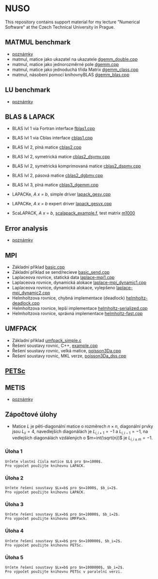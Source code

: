# NUSO

This repository contains support material for my lecture "Numerical
Software" at the Czech Technical University in Prague. 


## MATMUL benchmark
* [poznámky](notebooks/matmul_benchmark.ipynb)
* matmul, matice jako ukazatel na ukazatele [dgemm_double.cpp](Benchmark/dgemm_doublepp.cpp)
* matmul, matice jako jednorozměrné pole [dgemm.cpp](Benchmark/dgemm.cpp)
* matmul, matice jako jednoduchá třída Matrix [dgemm_class.cpp](Benchmark/dgemm_class.cpp)
* matmul, násobení pomocí knihovnyBLAS [dgemm_blas.cpp](Benchmark/dgemm_blas.cpp)


## LU benchmark
* [poznámky](notebooks/lu_benchmark.ipynb)

## BLAS & LAPACK
* BLAS lvl 1 via Fortran interface [fblas1.cpp](BlasLapack/fblas1.cpp)
* BLAS lvl 1 via Cblas interface [cblas1.cpp](BlasLapack/cblas1.cpp)
* BLAS lvl 2, plná matice [cblas2.cpp](BlasLapack/cblas2.cpp)
* BLAS lvl 2, symetrická matice [cblas2_dsymv.cpp](BlasLapack/cblas2_dsymv.cpp)
* BLAS lvl 2, symetrická komprimovaná matice [cblas2_dspmv.cpp](BlasLapack/cblas2_dspmv.cpp)
* BLAS lvl 2, pásová matice [cblas2_dgbmv.cpp](BlasLapack/cblas2_dgbmv.cpp)
* BLAS lvl 3, plná matice [cblas3_dgemm.cpp](BlasLapack/cblas3_dgemm.cpp)

* LAPACKe, *A x = b*, simple driver [lapack_gesv.cpp](BlasLapack/lapack_gesv.cpp)
* LAPACKe, *A x = b* expert driver [lapack_gesvx.cpp](BlasLapack/lapack_gesvx.cpp)

* ScaLAPACK, *A x = b*, [scalapack_example.f](BlasLapack/scalapack_example.f),
  test matrix [m1000](BlasLapack/m1000)
  
## Error analysis
* [poznámky](notebooks/error_analysis.ipynb)

## MPI
* Základní příklad [basic.cpp](MPI/basic.cpp)
* Základní příklad se send/recieve [basic_send.cpp](MPI/basic_send.cpp)
* Laplaceova rovnice, statická data [laplace-mpi1.cpp](MPI/laplace-mpi1.cpp)
* Laplaceova rovnice, dynamická alokace [laplace-mpi_dynamic1.cpp](MPI/laplace-mpi_dynamic1.cpp)
* Laplaceova rovnice, dynamická alokace, vylepšeno [laplace-mpi_dynamic2.cpp](MPI/laplace-mpi_dynamic2.cpp)
* Helmholtzova rovnice, chybná implementace (deadlock)  [helmholtz-deadlock.cpp](MPI/helmholtz-deadlock.cpp)
* Helmholtzova rovnice, lepší implementace [helmholtz-serialized.cpp](MPI/helmholtz-serialized.cpp)
* Helmholtzova rovnice, správná implementace [helmholtz-fast.cpp](MPI/helmholtz-fast.cpp)

## UMFPACK
* Základní příklad [umfpack_simple.c](Umfpack/umfpack_simple.c)
* Řešení soustavy rovnic, C++,  [example.cpp](Umfpack/example.cpp)
* Řešení soustavy rovnic, velká matice,  [poisson3Da.cpp](Umfpack/poisson3Da.cpp)
* Řešení soustavy rovnic, MKL verze,  [poisson3Da_dss.cpp](Umfpack/poisson3Da_dss.cpp)


## [PETSc](http://www.mcs.anl.gov/petsc)

## METIS
* [poznámky](notebooks/spectral_bisection.ipynb)

## Zápočtové úlohy

* Matice $L$ je pěti-diagonální matice o rozměrech $n \times n$, 
  diagonální prvky jsou $L_{ii}=4$, navedlejších diagonálách je 
  $L_{i,i+1}=-1$ a $L_{i,i-1}=-1$, na vedlejších diagonálách vzdálených o
  $m=int(\sqrt{n})$ je $L_{i,i \pm m}=-1$.
  
### Úloha 1 
	Určete vlastní čísla matice $L$ pro $n=1000$. 
	Pro výpočet použijte knihovnu LAPACK.

### Úloha 2 
	Určete řešení soustavy $Lx=b$ pro $n=1000$, $b_i=2$. 
	Pro výpočet použijte knihovnu LAPACK.

### Úloha 3 
	Určete řešení soustavy $Lx=b$ pro $n=10000$, $b_i=2$. 
	Pro výpočet použijte knihovnu UMFPack.

### Úloha 4 
	Určete řešení soustavy $Lx=b$ pro $n=100000$, $b_i=2$. 
	Pro výpočet použijte knihovnu PETSc.

### Úloha 5 
	Určete řešení soustavy $Lx=b$ pro $n=1000000$, $b_i=2$. 
	Pro výpočet použijte knihovnu PETSc v paralelní verzi.
